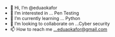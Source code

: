 - 👋 Hi, I’m @eduaokafor
- 👀 I’m interested in ... Pen Testing
- 🌱 I’m currently learning ... Python
- 💞️ I’m looking to collaborate on ...Cyber security
- 📫 How to reach me ...eduaokafor@gmail.com

<!---
eduaokafor/eduaokafor is a ✨ special ✨ repository because its `README.md` (this file) appears on your GitHub profile.
You can click the Preview link to take a look at your changes.
--->
